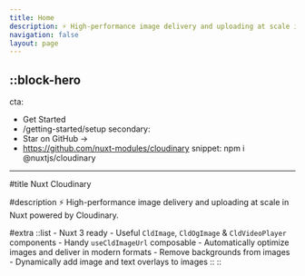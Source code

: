 ```yaml
---
title: Home
description: ⚡️ High-performance image delivery and uploading at scale in Nuxt powered by Cloudinary.
navigation: false
layout: page
---
```


::block-hero
---
cta:
  - Get Started
  - /getting-started/setup
secondary:
  - Star on GitHub →
  - https://github.com/nuxt-modules/cloudinary
snippet: npm i @nuxtjs/cloudinary
---

#title
Nuxt Cloudinary

#description
⚡️ High-performance image delivery and uploading at scale in Nuxt powered by Cloudinary.

#extra
  ::list
    - Nuxt 3 ready
    - Useful `CldImage`, `CldOgImage` & `CldVideoPlayer` components
    - Handy `useCldImageUrl` composable
    - Automatically optimize images and deliver in modern formats
    - Remove backgrounds from images
    - Dynamically add image and text overlays to images
  ::
::
